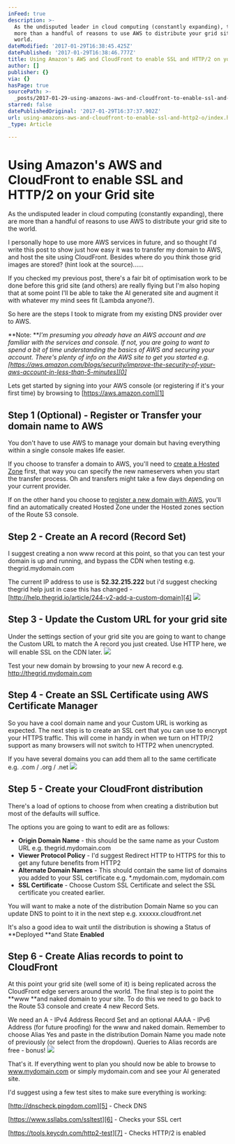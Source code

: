 ```yaml
---
inFeed: true
description: >-
  As the undisputed leader in cloud computing (constantly expanding), there are
  more than a handful of reasons to use AWS to distribute your grid site to the
  world.
dateModified: '2017-01-29T16:38:45.425Z'
datePublished: '2017-01-29T16:38:46.777Z'
title: Using Amazon's AWS and CloudFront to enable SSL and HTTP/2 on your Grid site
author: []
publisher: {}
via: {}
hasPage: true
sourcePath: >-
  _posts/2017-01-29-using-amazons-aws-and-cloudfront-to-enable-ssl-and-http2-o.md
starred: false
datePublishedOriginal: '2017-01-29T16:37:37.902Z'
url: using-amazons-aws-and-cloudfront-to-enable-ssl-and-http2-o/index.html
_type: Article

---
```

# Using Amazon's AWS and CloudFront to enable SSL and HTTP/2 on your Grid site

As the undisputed leader in cloud computing (constantly expanding), there are more than a handful of reasons to use AWS to distribute your grid site to the world.

I personally hope to use more AWS services in future, and so thought I'd write this post to show just how easy it was to transfer my domain to AWS, and host the site using CloudFront. Besides where do you think those grid images are stored? (hint look at the source)......

If you checked my previous post, there's a fair bit of optimisation work to be done before this grid site (and others) are really flying but I'm also hoping that at some point I'll be able to take the AI generated site and augment it with whatever my mind sees fit (Lambda anyone?).

So here are the steps I took to migrate from my existing DNS provider over to AWS.

**Note: **_I'm presuming you already have an AWS account and are familiar with the services and console. If not, you are going to want to spend a bit of time understanding the basics of AWS and securing your account. There's plenty of info on the AWS site to get you started e.g. [https://aws.amazon.com/blogs/security/improve-the-security-of-your-aws-account-in-less-than-5-minutes][0]_

Lets get started by signing into your AWS console (or registering if it's your first time) by browsing to [https://aws.amazon.com][1]

## Step 1 (Optional) - Register or Transfer your domain name to AWS

You don't have to use AWS to manage your domain but having everything within a single console makes life easier.

If you choose to transfer a domain to AWS, you'll need to [create a Hosted Zone][2] first, that way you can specify the new nameservers when you start the transfer process. Oh and transfers might take a few days depending on your current provider.

If on the other hand you choose to [register a new domain with AWS][3], you'll find an automatically created Hosted Zone under the Hosted zones section of the Route 53 console.

## Step 2 - Create an A record (Record Set)

I suggest creating a non www record at this point, so that you can test your domain is up and running, and bypass the CDN when testing e.g. thegrid.mydomain.com

The current IP address to use is **52.32.215.222** but i'd suggest checking thegrid help just in case this has changed - [http://help.thegrid.io/article/244-v2-add-a-custom-domain][4]
![](https://s3-us-west-2.amazonaws.com/the-grid-img/p/b0d0cf6e26a0afcc73ef9cc0d3b3a8bbb2ee82fb.png)

## Step 3 - Update the Custom URL for your grid site

Under the settings section of your grid site you are going to want to change the Custom URL to match the A record you just created. Use HTTP here, we will enable SSL on the CDN later.
![](https://s3-us-west-2.amazonaws.com/the-grid-img/p/010e77b1123549e9019a0b3d081d9445186452d6.png)

Test your new domain by browsing to your new A record e.g. http://thegrid.mydomain.com

## Step 4 - Create an SSL Certificate using AWS Certificate Manager

So you have a cool domain name and your Custom URL is working as expected. The next step is to create an SSL cert that you can use to encrypt your HTTPS traffic. This will come in handy in when we turn on HTTP/2 support as many browsers will not switch to HTTP2 when unencrypted.

If you have several domains you can add them all to the same certificate e.g. .com / .org / .net
![](https://s3-us-west-2.amazonaws.com/the-grid-img/p/bebdecc0069d4a332bf48d8215155dc0bc9d59f1.png)

## Step 5 - Create your CloudFront distribution

There's a load of options to choose from when creating a distribution but most of the defaults will suffice.

The options you are going to want to edit are as follows:

* **Origin Domain Name** - this should be the same name as your Custom URL e.g. thegrid.mydomain.com
* **Viewer Protocol Policy** - I'd suggest Redirect HTTP to HTTPS for this to get any future benefits from HTTP2
* **Alternate Domain Names** - This should contain the same list of domains you added to your SSL certificate e.g. \*.mydomain.com, mydomain.com
* **SSL Certificate** - Choose Custom SSL Certificate and select the SSL certificate you created earlier.

You will want to make a note of the distribution Domain Name so you can update DNS to point to it in the next step e.g. xxxxxx.cloudfront.net

It's also a good idea to wait until the distribution is showing a Status of **Deployed **and State **Enabled**

## Step 6 - Create Alias records to point to CloudFront

At this point your grid site (well some of it) is being replicated across the CloudFront edge servers around the world. The final step is to point the **www **and naked domain to your site. To do this we need to go back to the Route 53 console and create 4 new Record Sets.

We need an A - IPv4 Address Record Set and an optional AAAA - IPv6 Address (for future proofing) for the www and naked domain. Remember to choose Alias Yes and paste in the distribution Domain Name you made note of previously (or select from the dropdown). Queries to Alias records are free - bonus!
![](https://the-grid-user-content.s3-us-west-2.amazonaws.com/1ea980cb-639d-4a47-847e-9f341da878a2.png)

That's it. If everything went to plan you should now be able to browse to www.mydomain.com or simply mydomain.com and see your AI generated site.

I'd suggest using a few test sites to make sure everything is working:

[http://dnscheck.pingdom.com][5] - Check DNS

[https://www.ssllabs.com/ssltest][6] - Checks your SSL cert

[https://tools.keycdn.com/http2-test][7] - Checks HTTP/2 is enabled

[0]: https://aws.amazon.com/blogs/security/improve-the-security-of-your-aws-account-in-less-than-5-minutes
[1]: https://aws.amazon.com/
[2]: http://docs.aws.amazon.com/Route53/latest/DeveloperGuide/CreatingHostedZone.html
[3]: http://docs.aws.amazon.com/Route53/latest/DeveloperGuide/domain-register.html
[4]: http://help.thegrid.io/article/244-v2-add-a-custom-domain
[5]: http://dnscheck.pingdom.com/
[6]: https://www.ssllabs.com/ssltest
[7]: https://tools.keycdn.com/http2-test